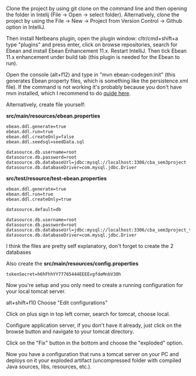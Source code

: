 Clone the project by using git clone on the command line and then opening the folder in Intelij (File -> Open -> select folder).
Alternatively, clone the project by using the File -> New -> Project from Version Control -> Github option in IntelliJ.

Then install Netbeans plugin, open the plugin window: cltr/cmd+shift+a type "plugins" and press enter, click on browse repositories, search for Ebean and install Ebean Enhancement 11.x. Restart IntelliJ. Then tick Ebean 11.x enhancement under build tab (this plugin is needed for the Ebean to run).

Open the console (alt+f12) and type in "mvn ebean-codegen:init" (this generates Ebean property files, which is something like the persistence.xml file). If the command is not working it's probably because you don't have mvn installed, which I recommend to do [quide here](https://maven.apache.org/install.html).

Alternatively, create file yourself:


**src/main/resources/ebean.properties**

    ebean.ddl.generate=true
    ebean.ddl.run=true
    ebean.ddl.createOnly=false
    ebean.ddl.seedsql=seedData.sql
    
    datasource.db.username=root
    datasource.db.password=root
    datasource.db.databaseUrl=jdbc:mysql://localhost:3306/cba_sem3project
    datasource.db.databaseDriver=com.mysql.jdbc.Driver
    
**src/test/resource/test-ebean.properties**

    ebean.ddl.generate=true
    ebean.ddl.run=true
    ebean.ddl.createOnly=true
    
    datasource.default=db
    
    datasource.db.username=root
    datasource.db.password=root
    datasource.db.databaseUrl=jdbc:mysql://localhost:3306/cba_sem3project_test
    datasource.db.databaseDriver=com.mysql.jdbc.Driver
    
I think the files are pretty self explanatory, don't forget to create the 2 databases

Also create the **src/main/resources/config.properties**

    tokenSecret=h6hFhhYY77765444EEEEvgfdeMnbV30h
    
Now you're setup and you only need to create a running configuration for your local tomcat server.

alt+shift+f10 Choose "Edit configurations"

Click on plus sign in top left corner, search for tomcat, choose local.

Configure application server, if you don't have it already, just click on the browse button and navigate to your tomcat directory.

Click on the "Fix" button in the bottom and choose the "exploded" option.

Now you have a configuration that runs a tomcat server on your PC and deploys on it your exploded artifact (uncompressed folder with compiled Java sources, libs, resources, etc.).